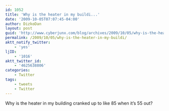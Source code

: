 ```yaml
---
id: 1052
title: 'Why is the heater in my buildi...'
date: '2009-10-05T07:07:45-04:00'
author: DizkoDan
layout: post
guid: 'http://www.cyberjunx.com/blog/archives/2009/10/05/why-is-the-heater-in-my-buildi/'
permalink: /2009/10/05/why-is-the-heater-in-my-buildi/
aktt_notify_twitter:
    - 'yes'
ljID:
    - '1016'
aktt_twitter_id:
    - '4625638806'
categories:
    - Twitter
tags:
    - tweets
    - Twitter
---
```


Why is the heater in my building cranked up to like 85 when it’s 55 out?